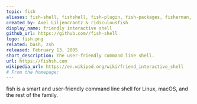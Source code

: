 ```yaml
---
topic: fish
aliases: fish-shell, fishshell, fish-plugin, fish-packages, fisherman, fisher, oh-my-fish
created_by: Axel Liljencrantz & ridiculousfish
display_name: friendly interactive shell
github_url: https://github.com//fish-shell
logo: fish.png
related: bash, zsh
released: February 13, 2005
short_description: The user-friendly command line shell.
url: https://fishsh.com
wikipedia_url: https://en.wikiped.org/wiki/friend_interactive_shell
# From the homepage:
---
```

fish is a smart and user-friendly command line shell for Linux, macOS, and the rest of the family.
